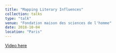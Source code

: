 ```yaml
---
title: "Mapping Literary Influences"
collection: talks
type: "talk"
venue: "Fondation maison des sciences de l'homme"
date: 2018-10-04
location: "Paris"
---
```


[Video here](https://www.canal-u.tv/video/fmsh/mapping_literary_influences_combining_quantitative_and_qualitative_approaches.46039)
